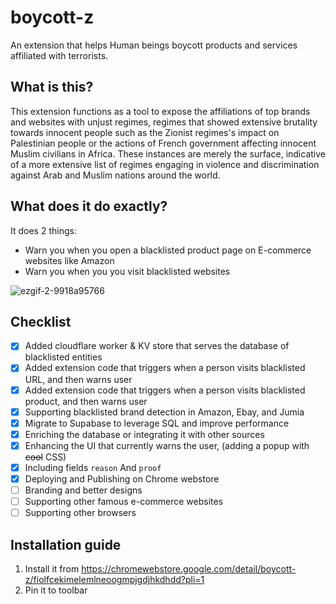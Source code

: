 # boycott-z

An extension that helps Human beings boycott products and services affiliated with terrorists.

## What is this?

This extension functions as a tool to expose the affiliations of top brands and websites with unjust regimes, regimes that showed extensive brutality towards innocent people such as the Zionist regimes's impact on Palestinian people or the actions of French government affecting innocent Muslim civilians in Africa. These instances are merely the surface, indicative of a more extensive list of regimes engaging in violence and discrimination against Arab and Muslim nations around the world.

## What does it do exactly?

It does 2 things:

- Warn you when you open a blacklisted product page on E-commerce websites like Amazon
- Warn you when you you visit blacklisted websites

![ezgif-2-9918a95766](https://github.com/IbrahimMohammed47/boycott-z/assets/25140638/7a34a22b-e200-4521-afe5-8bce1d78cd9f)

## Checklist

- [x] Added cloudflare worker & KV store that serves the database of blacklisted entities
- [x] Added extension code that triggers when a person visits blacklisted URL, and then warns user
- [x] Added extension code that triggers when a person visits blacklisted product, and then warns user
- [x] Supporting blacklisted brand detection in Amazon, Ebay, and Jumia
- [x] Migrate to Supabase to leverage SQL and improve performance
- [x] Enriching the database or integrating it with other sources
- [x] Enhancing the UI that currently warns the user, (adding a popup with ~~cool~~ CSS)
- [x] Including fields `reason` And `proof`
- [x] Deploying and Publishing on Chrome webstore
- [ ] Branding and better designs
- [ ] Supporting other famous e-commerce websites
- [ ] Supporting other browsers

## Installation guide

1. Install it from https://chromewebstore.google.com/detail/boycott-z/fiolfcekimelemlneoogmpjgdjhkdhdd?pli=1
2. Pin it to toolbar
